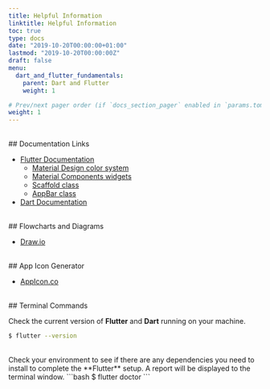 ```yaml
---
title: Helpful Information
linktitle: Helpful Information
toc: true
type: docs
date: "2019-10-20T00:00:00+01:00"
lastmod: "2019-10-20T00:00:00Z"
draft: false
menu:
  dart_and_flutter_fundamentals:
    parent: Dart and Flutter
    weight: 1

# Prev/next pager order (if `docs_section_pager` enabled in `params.toml`)
weight: 1
---
```

<br>
## Documentation Links

- [Flutter Documentation](https://flutter.dev/docs)
  - [Material Design color system](https://material.io/design/color/#)
  - [Material Components widgets](https://flutter.dev/docs/development/ui/widgets/material)
  - [Scaffold class](https://api.flutter.dev/flutter/material/Scaffold-class.html)
  - [AppBar class](https://api.flutter.dev/flutter/material/AppBar-class.html)
- [Dart Documentation](https://dart.dev/guides)

<br>
## Flowcharts and Diagrams

- [Draw.io](https://www.draw.io/)

<br>
## App Icon Generator

- [AppIcon.co](https://appicon.co/)

<br>
## Terminal Commands

Check the current version of **Flutter** and **Dart** running on your machine.
```bash
$ flutter --version
```

<br>
Check your environment to see if there are any dependencies you need to install to complete the **Flutter** setup. A report will be displayed to the terminal window.
```bash
$ flutter doctor
```

<br>
